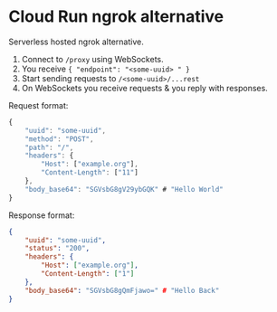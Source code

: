 # Cloud Run ngrok alternative
Serverless hosted ngrok alternative.

1. Connect to `/proxy` using WebSockets.
2. You receive `{ "endpoint": "<some-uuid> " }`
3. Start sending requests to `/<some-uuid>/...rest`
4. On WebSockets you receive requests & you reply with responses.

Request format:

```javascript
{
	"uuid": "some-uuid",
	"method": "POST",
	"path": "/",
	"headers": {
		"Host": ["example.org"],
		"Content-Length": ["11"]
	},
	"body_base64": "SGVsbG8gV29ybGQK" # "Hello World"
}
```

Response format:

```json
{
	"uuid": "some-uuid",
	"status": "200",
	"headers": {
		"Host": ["example.org"],
		"Content-Length": ["1"]
	},
	"body_base64": "SGVsbG8gQmFjawo=" # "Hello Back"
}
```
